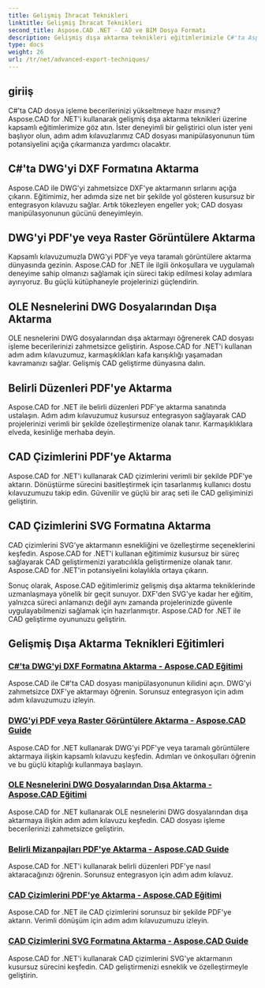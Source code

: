 ```yaml
---
title: Gelişmiş İhracat Teknikleri
linktitle: Gelişmiş İhracat Teknikleri
second_title: Aspose.CAD .NET - CAD ve BIM Dosya Formatı
description: Gelişmiş dışa aktarma teknikleri eğitimlerimizle C#'ta Aspose.CAD'in gücünü ortaya çıkarın. DWG'yi zahmetsizce DXF, PDF, raster görüntüler, OLE nesneleri ve daha fazlasına aktarın.
type: docs
weight: 26
url: /tr/net/advanced-export-techniques/
---
```


## giriiş

C#'ta CAD dosya işleme becerilerinizi yükseltmeye hazır mısınız? Aspose.CAD for .NET'i kullanarak gelişmiş dışa aktarma teknikleri üzerine kapsamlı eğitimlerimize göz atın. İster deneyimli bir geliştirici olun ister yeni başlıyor olun, adım adım kılavuzlarımız CAD dosyası manipülasyonunun tüm potansiyelini açığa çıkarmanıza yardımcı olacaktır.

## C#'ta DWG'yi DXF Formatına Aktarma

Aspose.CAD ile DWG'yi zahmetsizce DXF'ye aktarmanın sırlarını açığa çıkarın. Eğitimimiz, her adımda size net bir şekilde yol gösteren kusursuz bir entegrasyon kılavuzu sağlar. Artık tökezleyen engeller yok; CAD dosyası manipülasyonunun gücünü deneyimleyin.

## DWG'yi PDF'ye veya Raster Görüntülere Aktarma

Kapsamlı kılavuzumuzla DWG'yi PDF'ye veya taramalı görüntülere aktarma dünyasında gezinin. Aspose.CAD for .NET ile ilgili önkoşullara ve uygulamalı deneyime sahip olmanızı sağlamak için süreci takip edilmesi kolay adımlara ayırıyoruz. Bu güçlü kütüphaneyle projelerinizi güçlendirin.

## OLE Nesnelerini DWG Dosyalarından Dışa Aktarma

OLE nesnelerini DWG dosyalarından dışa aktarmayı öğrenerek CAD dosyası işleme becerilerinizi zahmetsizce geliştirin. Aspose.CAD for .NET'i kullanan adım adım kılavuzumuz, karmaşıklıkları kafa karışıklığı yaşamadan kavramanızı sağlar. Gelişmiş CAD geliştirme dünyasına dalın.

## Belirli Düzenleri PDF'ye Aktarma

Aspose.CAD for .NET ile belirli düzenleri PDF'ye aktarma sanatında ustalaşın. Adım adım kılavuzumuz kusursuz entegrasyon sağlayarak CAD projelerinizi verimli bir şekilde özelleştirmenize olanak tanır. Karmaşıklıklara elveda, kesinliğe merhaba deyin.

## CAD Çizimlerini PDF'ye Aktarma

Aspose.CAD for .NET'i kullanarak CAD çizimlerini verimli bir şekilde PDF'ye aktarın. Dönüştürme sürecini basitleştirmek için tasarlanmış kullanıcı dostu kılavuzumuzu takip edin. Güvenilir ve güçlü bir araç seti ile CAD gelişiminizi geliştirin.

## CAD Çizimlerini SVG Formatına Aktarma

CAD çizimlerini SVG'ye aktarmanın esnekliğini ve özelleştirme seçeneklerini keşfedin. Aspose.CAD for .NET'i kullanan eğitimimiz kusursuz bir süreç sağlayarak CAD geliştirmenizi yaratıcılıkla geliştirmenize olanak tanır. Aspose.CAD for .NET'in potansiyelini kolaylıkla ortaya çıkarın.

Sonuç olarak, Aspose.CAD eğitimlerimiz gelişmiş dışa aktarma tekniklerinde uzmanlaşmaya yönelik bir geçit sunuyor. DXF'den SVG'ye kadar her eğitim, yalnızca süreci anlamanızı değil aynı zamanda projelerinizde güvenle uygulayabilmenizi sağlamak için hazırlanmıştır. Aspose.CAD for .NET ile CAD geliştirme oyununuzu geliştirin.
## Gelişmiş Dışa Aktarma Teknikleri Eğitimleri
### [C#'ta DWG'yi DXF Formatına Aktarma - Aspose.CAD Eğitimi](./exporting-dwg-to-dxf/)
Aspose.CAD ile C#'ta CAD dosyası manipülasyonunun kilidini açın. DWG'yi zahmetsizce DXF'ye aktarmayı öğrenin. Sorunsuz entegrasyon için adım adım kılavuzumuzu izleyin.
### [DWG'yi PDF veya Raster Görüntülere Aktarma - Aspose.CAD Guide](./exporting-dwg-to-pdf-or-raster-images/)
Aspose.CAD for .NET kullanarak DWG'yi PDF'ye veya taramalı görüntülere aktarmaya ilişkin kapsamlı kılavuzu keşfedin. Adımları ve önkoşulları öğrenin ve bu güçlü kitaplığı kullanmaya başlayın.
### [OLE Nesnelerini DWG Dosyalarından Dışa Aktarma - Aspose.CAD Eğitimi](./exporting-ole-objects-from-dwg/)
Aspose.CAD for .NET kullanarak OLE nesnelerini DWG dosyalarından dışa aktarmaya ilişkin adım adım kılavuzu keşfedin. CAD dosyası işleme becerilerinizi zahmetsizce geliştirin.
### [Belirli Mizanpajları PDF'ye Aktarma - Aspose.CAD Guide](./exporting-specific-layouts-to-pdf/)
Aspose.CAD for .NET'i kullanarak belirli düzenleri PDF'ye nasıl aktaracağınızı öğrenin. Sorunsuz entegrasyon için adım adım kılavuz.
### [CAD Çizimlerini PDF'ye Aktarma - Aspose.CAD Eğitimi](./exporting-cad-drawings-to-pdf/)
Aspose.CAD for .NET ile CAD çizimlerini sorunsuz bir şekilde PDF'ye aktarın. Verimli dönüşüm için adım adım kılavuzumuzu izleyin.
### [CAD Çizimlerini SVG Formatına Aktarma - Aspose.CAD Guide](./exporting-cad-drawings-to-svg/)
Aspose.CAD for .NET'i kullanarak CAD çizimlerini SVG'ye aktarmanın kusursuz sürecini keşfedin. CAD geliştirmenizi esneklik ve özelleştirmeyle geliştirin.
